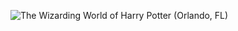 ![The Wizarding World of Harry Potter (Orlando, FL)](http://laurenpepperman.com/2014/florida/photos/universal14.jpg)
